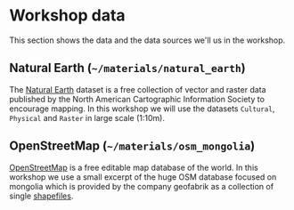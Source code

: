# Workshop data

This section shows the data and the data sources we'll us in the workshop.

## Natural Earth (`~/materials/natural_earth`)

The [Natural Earth](http://www.naturalearthdata.com/downloads/) dataset is a
free collection of vector and raster data published by the North American
Cartographic Information Society to encourage mapping. In this workshop we will
use the datasets `Cultural`, `Physical` and `Raster` in large scale (1:10m).

## OpenStreetMap (`~/materials/osm_mongolia`)

[OpenStreetMap](http://www.openstreetmap.org/) is a free editable map database
of the world. In this workshop we use a small excerpt of the huge OSM
database focused on mongolia which is provided by the company geofabrik as a
collection of single [shapefiles](http://download.geofabrik.de/asia/mongolia-160101.shp.zip).
